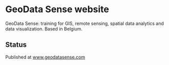 # GeoData Sense website

GeoData Sense: training for GIS, remote sensing, spatial data analytics and data visualization. Based in Belgium.

## Status

Published at www.geodatasense.com


